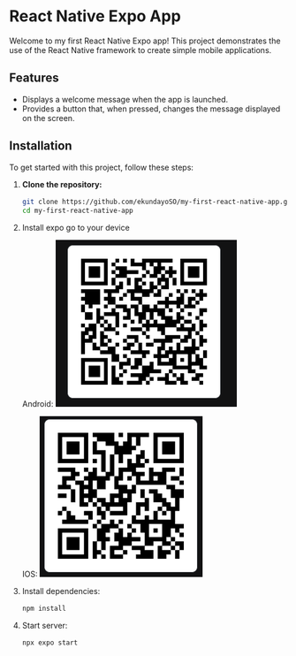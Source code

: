 # React Native Expo App

Welcome to my first React Native Expo app! This project demonstrates the use of the React Native framework to create simple mobile applications.

## Features
- Displays a welcome message when the app is launched.
- Provides a button that, when pressed, changes the message displayed on the screen.

## Installation

To get started with this project, follow these steps:

1. **Clone the repository:**
   ```bash
   git clone https://github.com/ekundayoSO/my-first-react-native-app.git
   cd my-first-react-native-app
   ```
2. Install expo go to your device

   Android: 
   ![QR Code](./assets/images/Android-QR-Code.png)

   IOS:
   ![QR Code](./assets/images/IOS-QR-Code.png) 

3. Install dependencies:
   ```bash
   npm install
   ````
4. Start server:
   ```bash
   npx expo start
   ```